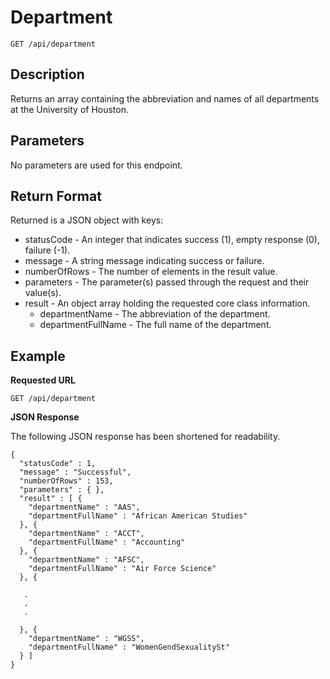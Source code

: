 # Department 

```
GET /api/department
```
## Description
Returns an array containing the abbreviation and names of all departments at the University of Houston.

## Parameters
No parameters are used for this endpoint.

## Return Format
Returned is a JSON object with keys: 
* statusCode - An integer that indicates success (1), empty response (0), failure (-1).
* message - A string message indicating success or failure.
* numberOfRows - The number of elements in the result value.
* parameters - The parameter(s) passed through the request and their value(s).
* result - An object array holding the requested core class information.
  * departmentName - The abbreviation of the department.
  * departmentFullName - The full name of the department.

## Example

**Requested URL**

```GET /api/department```

**JSON Response**

The following JSON response has been shortened for readability.

```
{
  "statusCode" : 1,
  "message" : "Successful",
  "numberOfRows" : 153,
  "parameters" : { },
  "result" : [ {
    "departmentName" : "AAS",
    "departmentFullName" : "African American Studies"
  }, {
    "departmentName" : "ACCT",
    "departmentFullName" : "Accounting"
  }, {
    "departmentName" : "AFSC",
    "departmentFullName" : "Air Force Science"
  }, {
   
   .
   .
   .
   
  }, {
    "departmentName" : "WGSS",
    "departmentFullName" : "WomenGendSexualitySt"
  } ]
}
```
